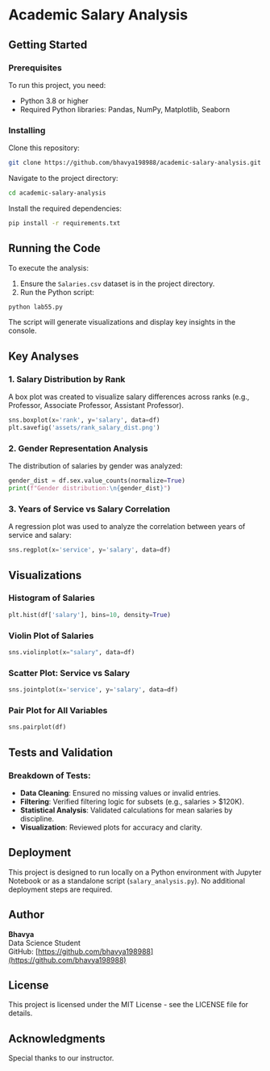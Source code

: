 # Academic Salary Analysis

## Getting Started
### Prerequisites
To run this project, you need:
- Python 3.8 or higher
- Required Python libraries: Pandas, NumPy, Matplotlib, Seaborn

### Installing
Clone this repository:
```bash
git clone https://github.com/bhavya198988/academic-salary-analysis.git
```
Navigate to the project directory:
```bash
cd academic-salary-analysis
```
Install the required dependencies:
```bash
pip install -r requirements.txt
```

## Running the Code
To execute the analysis:
1. Ensure the `Salaries.csv` dataset is in the project directory.
2. Run the Python script:
```bash
python lab55.py
```
The script will generate visualizations and display key insights in the console.

## Key Analyses
### 1. Salary Distribution by Rank
A box plot was created to visualize salary differences across ranks (e.g., Professor, Associate Professor, Assistant Professor).
```python
sns.boxplot(x='rank', y='salary', data=df)
plt.savefig('assets/rank_salary_dist.png')
```

### 2. Gender Representation Analysis
The distribution of salaries by gender was analyzed:
```python
gender_dist = df.sex.value_counts(normalize=True)
print(f"Gender distribution:\n{gender_dist}")
```

### 3. Years of Service vs Salary Correlation
A regression plot was used to analyze the correlation between years of service and salary:
```python
sns.regplot(x='service', y='salary', data=df)
```


## Visualizations
### Histogram of Salaries
```python
plt.hist(df['salary'], bins=10, density=True)
```

### Violin Plot of Salaries
```python
sns.violinplot(x="salary", data=df)
```

### Scatter Plot: Service vs Salary
```python
sns.jointplot(x='service', y='salary', data=df)
```

### Pair Plot for All Variables
```python
sns.pairplot(df)
```

## Tests and Validation
### Breakdown of Tests:
- **Data Cleaning**: Ensured no missing values or invalid entries.
- **Filtering**: Verified filtering logic for subsets (e.g., salaries > $120K).
- **Statistical Analysis**: Validated calculations for mean salaries by discipline.
- **Visualization**: Reviewed plots for accuracy and clarity.

## Deployment
This project is designed to run locally on a Python environment with Jupyter Notebook or as a standalone script (`salary_analysis.py`). No additional deployment steps are required.

## Author
**Bhavya**  
Data Science Student  
GitHub: [https://github.com/bhavya198988](https://github.com/bhavya198988)

## License
This project is licensed under the MIT License - see the LICENSE file for details.

## Acknowledgments
Special thanks to our instructor.

